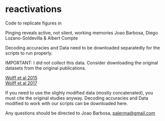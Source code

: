 # reactivations

Code to replicate figures in 

Pinging reveals active, not silent, working memories
Joao Barbosa, Diego Lozano-Soldevilla & Albert Compte


Decoding accuracies and Data need to be downloaded separatedly for the scripts to run properly. 

IMPORTANT: I did not collect this data. Consider downloading the original datasets from the original publications.

[Wolff et al 2015](https://www.frontiersin.org/articles/10.3389/fnsys.2015.00123/full)  
[Wolff et al 2017](https://www.nature.com/articles/nn.4546)


If you need to use the slighly modified data (mostly concatenated), you must cite the original studies anyway. Decoding accuracies and Data modified to work with our scripts can be downloaded here. 


Any questions should be directed to Joao Barbosa, palerma@gmail.com
